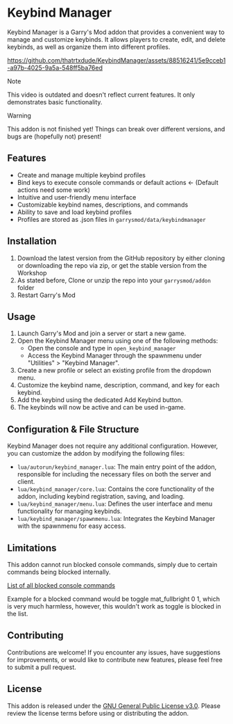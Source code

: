# Keybind Manager

Keybind Manager is a Garry's Mod addon that provides a convenient way to manage and customize keybinds. It allows players to create, edit, and delete keybinds, as well as organize them into different profiles.

https://github.com/thatrtxdude/KeybindManager/assets/88516241/5e9cceb1-a97b-4025-9a5a-548ff5ba76ed

> [!NOTE]  
> This video is outdated and doesn't reflect current features.
> It only demonstrates basic functionality.

> [!WARNING]  
> This addon is not finished yet! Things can break over different versions, and bugs are (hopefully not) present!

## Features

- Create and manage multiple keybind profiles
- Bind keys to execute console commands or default actions <- (Default actions need some work)
- Intuitive and user-friendly menu interface
- Customizable keybind names, descriptions, and commands
- Ability to save and load keybind profiles
- Profiles are stored as .json files in `garrysmod/data/keybindmanager`

## Installation

1. Download the latest version from the GitHub repository by either cloning or downloading the repo via zip, or get the stable version from the Workshop
2. As stated before, Clone or unzip the repo into your `garrysmod/addon` folder
3. Restart Garry's Mod

## Usage

1. Launch Garry's Mod and join a server or start a new game.
2. Open the Keybind Manager menu using one of the following methods:
   - Open the console and type in `open_keybind_manager`
   - Access the Keybind Manager through the spawnmenu under "Utilities" > "Keybind Manager".
3. Create a new profile or select an existing profile from the dropdown menu.
5. Customize the keybind name, description, command, and key for each keybind.
6. Add the keybind using the dedicated Add Keybind button.
7. The keybinds will now be active and can be used in-game.

## Configuration & File Structure

Keybind Manager does not require any additional configuration. However, you can customize the addon by modifying the following files:

- `lua/autorun/keybind_manager.lua`: The main entry point of the addon, responsible for including the necessary files on both the server and client.
- `lua/keybind_manager/core.lua`: Contains the core functionality of the addon, including keybind registration, saving, and loading.
- `lua/keybind_manager/menu.lua`: Defines the user interface and menu functionality for managing keybinds.
- `lua/keybind_manager/spawnmenu.lua`: Integrates the Keybind Manager with the spawnmenu for easy access.

## Limitations
This addon cannot run blocked console commands, simply due to certain commands being blocked internally.

[List of all blocked console commands](https://wiki.facepunch.com/gmod/Blocked_ConCommands)

Example for a blocked command would be toggle mat_fullbright 0 1, which is very much harmless, however, this wouldn't work as toggle is blocked in the list.

## Contributing

Contributions are welcome! If you encounter any issues, have suggestions for improvements, or would like to contribute new features, please feel free to submit a pull request.

## License

This addon is released under the [GNU General Public License v3.0](https://www.gnu.org/licenses/gpl-3.0.en.html). Please review the license terms before using or distributing the addon.

